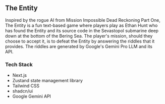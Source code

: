 ## The Entity

Inspired by the rogue AI from Mission Impossible Dead Reckoning Part One, The Entity is a fun text-based game where players play as Ethan Hunt who has found the Entity and its source code in the Sevastopol submarine deep down at the bottom of the Bering Sea. The player's mission, should they choose to accept it, is to defeat the Entity by answering the riddles that it provides. The riddles are generated by Google's Gemini Pro LLM and its API.

### Tech Stack

- Next.js
- Zustand state management library
- Tailwind CSS
- shadcn/ui
- Google Gemini API
